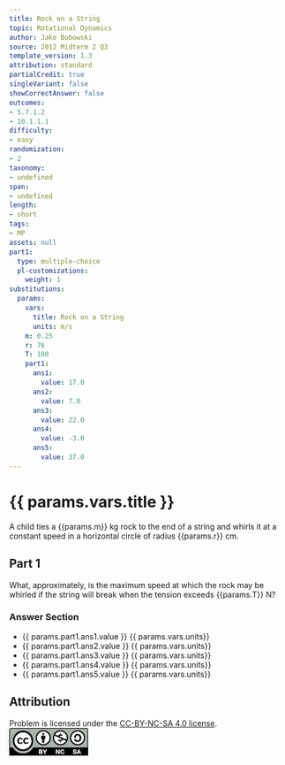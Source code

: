```yaml
---
title: Rock on a String
topic: Rotational Dynamics
author: Jake Bobowski
source: 2012 Midterm 2 Q3
template_version: 1.3
attribution: standard
partialCredit: true
singleVariant: false
showCorrectAnswer: false
outcomes:
- 5.7.1.2
- 10.1.1.1
difficulty:
- easy
randomization:
- 2
taxonomy:
- undefined
span:
- undefined
length:
- short
tags:
- MP
assets: null
part1:
  type: multiple-choice
  pl-customizations:
    weight: 1
substitutions:
  params:
    vars:
      title: Rock on a String
      units: m/s
    m: 0.25
    r: 76
    T: 100
    part1:
      ans1:
        value: 17.0
      ans2:
        value: 7.0
      ans3:
        value: 22.0
      ans4:
        value: -3.0
      ans5:
        value: 37.0
---
```

# {{ params.vars.title }}
A child ties a {{params.m}} kg rock to the end of a string and whirls it at a constant speed in a horizontal circle of radius {{params.r}} cm.

## Part 1

What, approximately, is the maximum speed at which the rock may be whirled if the string will break when the tension exceeds {{params.T}} N?

### Answer Section

- {{ params.part1.ans1.value }} {{ params.vars.units}}
- {{ params.part1.ans2.value }} {{ params.vars.units}}
- {{ params.part1.ans3.value }} {{ params.vars.units}}
- {{ params.part1.ans4.value }} {{ params.vars.units}}
- {{ params.part1.ans5.value }} {{ params.vars.units}}

## Attribution

Problem is licensed under the [CC-BY-NC-SA 4.0 license](https://creativecommons.org/licenses/by-nc-sa/4.0/).<br> ![The Creative Commons 4.0 license requiring attribution-BY, non-commercial-NC, and share-alike-SA license.](https://raw.githubusercontent.com/firasm/bits/master/by-nc-sa.png)